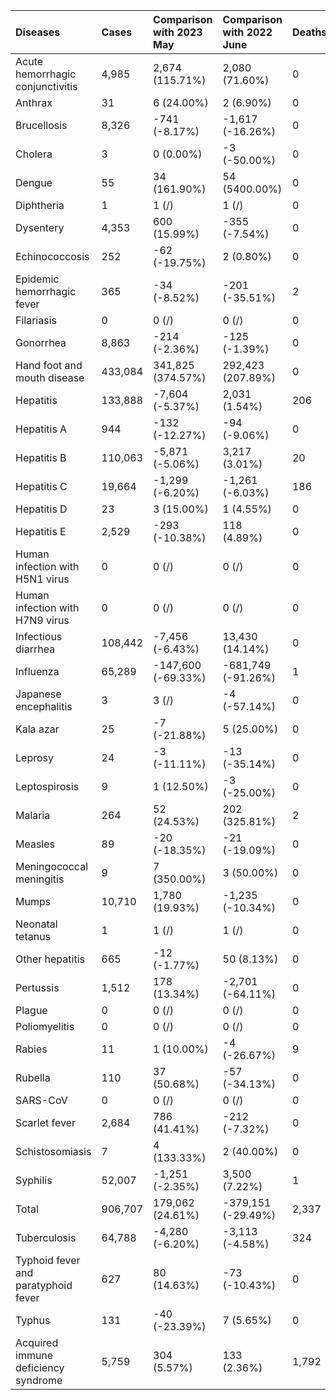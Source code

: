 | Diseases                            | Cases   | Comparison with 2023 May   | Comparison with 2022 June   | Deaths   | Comparison with 2023 May   | Comparison with 2022 June   |
|:------------------------------------|:--------|:---------------------------|:----------------------------|:---------|:---------------------------|:----------------------------|
| Acute hemorrhagic conjunctivitis    | 4,985   | 2,674 (115.71%)            | 2,080 (71.60%)              | 0        | 0 (/)                      | 0 (/)                       |
| Anthrax                             | 31      | 6 (24.00%)                 | 2 (6.90%)                   | 0        | 0 (/)                      | 0 (/)                       |
| Brucellosis                         | 8,326   | -741 (-8.17%)              | -1,617 (-16.26%)            | 0        | 0 (/)                      | 0 (/)                       |
| Cholera                             | 3       | 0 (0.00%)                  | -3 (-50.00%)                | 0        | 0 (/)                      | 0 (/)                       |
| Dengue                              | 55      | 34 (161.90%)               | 54 (5400.00%)               | 0        | 0 (/)                      | 0 (/)                       |
| Diphtheria                          | 1       | 1 (/)                      | 1 (/)                       | 0        | 0 (/)                      | 0 (/)                       |
| Dysentery                           | 4,353   | 600 (15.99%)               | -355 (-7.54%)               | 0        | 0 (/)                      | 0 (/)                       |
| Echinococcosis                      | 252     | -62 (-19.75%)              | 2 (0.80%)                   | 0        | 0 (/)                      | 0 (/)                       |
| Epidemic hemorrhagic fever          | 365     | -34 (-8.52%)               | -201 (-35.51%)              | 2        | 2 (/)                      | -4 (-66.67%)                |
| Filariasis                          | 0       | 0 (/)                      | 0 (/)                       | 0        | 0 (/)                      | 0 (/)                       |
| Gonorrhea                           | 8,863   | -214 (-2.36%)              | -125 (-1.39%)               | 0        | 0 (/)                      | 0 (/)                       |
| Hand foot and mouth disease         | 433,084 | 341,825 (374.57%)          | 292,423 (207.89%)           | 0        | 0 (/)                      | -1 (-100.00%)               |
| Hepatitis                           | 133,888 | -7,604 (-5.37%)            | 2,031 (1.54%)               | 206      | 36 (21.18%)                | 155 (303.92%)               |
| Hepatitis A                         | 944     | -132 (-12.27%)             | -94 (-9.06%)                | 0        | 0 (/)                      | 0 (/)                       |
| Hepatitis B                         | 110,063 | -5,871 (-5.06%)            | 3,217 (3.01%)               | 20       | 3 (17.65%)                 | -15 (-42.86%)               |
| Hepatitis C                         | 19,664  | -1,299 (-6.20%)            | -1,261 (-6.03%)             | 186      | 35 (23.18%)                | 171 (1140.00%)              |
| Hepatitis D                         | 23      | 3 (15.00%)                 | 1 (4.55%)                   | 0        | 0 (/)                      | 0 (/)                       |
| Hepatitis E                         | 2,529   | -293 (-10.38%)             | 118 (4.89%)                 | 0        | -2 (-100.00%)              | 0 (/)                       |
| Human infection with H5N1 virus     | 0       | 0 (/)                      | 0 (/)                       | 0        | 0 (/)                      | 0 (/)                       |
| Human infection with H7N9 virus     | 0       | 0 (/)                      | 0 (/)                       | 0        | 0 (/)                      | 0 (/)                       |
| Infectious diarrhea                 | 108,442 | -7,456 (-6.43%)            | 13,430 (14.14%)             | 0        | 0 (/)                      | -1 (-100.00%)               |
| Influenza                           | 65,289  | -147,600 (-69.33%)         | -681,749 (-91.26%)          | 1        | -1 (-50.00%)               | -3 (-75.00%)                |
| Japanese encephalitis               | 3       | 3 (/)                      | -4 (-57.14%)                | 0        | 0 (/)                      | 0 (/)                       |
| Kala azar                           | 25      | -7 (-21.88%)               | 5 (25.00%)                  | 0        | 0 (/)                      | 0 (/)                       |
| Leprosy                             | 24      | -3 (-11.11%)               | -13 (-35.14%)               | 0        | 0 (/)                      | 0 (/)                       |
| Leptospirosis                       | 9       | 1 (12.50%)                 | -3 (-25.00%)                | 0        | 0 (/)                      | 0 (/)                       |
| Malaria                             | 264     | 52 (24.53%)                | 202 (325.81%)               | 2        | 2 (/)                      | 2 (/)                       |
| Measles                             | 89      | -20 (-18.35%)              | -21 (-19.09%)               | 0        | 0 (/)                      | 0 (/)                       |
| Meningococcal meningitis            | 9       | 7 (350.00%)                | 3 (50.00%)                  | 0        | 0 (/)                      | -1 (-100.00%)               |
| Mumps                               | 10,710  | 1,780 (19.93%)             | -1,235 (-10.34%)            | 0        | 0 (/)                      | 0 (/)                       |
| Neonatal tetanus                    | 1       | 1 (/)                      | 1 (/)                       | 0        | 0 (/)                      | 0 (/)                       |
| Other hepatitis                     | 665     | -12 (-1.77%)               | 50 (8.13%)                  | 0        | 0 (/)                      | -1 (-100.00%)               |
| Pertussis                           | 1,512   | 178 (13.34%)               | -2,701 (-64.11%)            | 0        | 0 (/)                      | 0 (/)                       |
| Plague                              | 0       | 0 (/)                      | 0 (/)                       | 0        | 0 (/)                      | 0 (/)                       |
| Poliomyelitis                       | 0       | 0 (/)                      | 0 (/)                       | 0        | 0 (/)                      | 0 (/)                       |
| Rabies                              | 11      | 1 (10.00%)                 | -4 (-26.67%)                | 9        | 2 (28.57%)                 | 3 (50.00%)                  |
| Rubella                             | 110     | 37 (50.68%)                | -57 (-34.13%)               | 0        | 0 (/)                      | 0 (/)                       |
| SARS-CoV                            | 0       | 0 (/)                      | 0 (/)                       | 0        | 0 (/)                      | 0 (/)                       |
| Scarlet fever                       | 2,684   | 786 (41.41%)               | -212 (-7.32%)               | 0        | 0 (/)                      | 0 (/)                       |
| Schistosomiasis                     | 7       | 4 (133.33%)                | 2 (40.00%)                  | 0        | 0 (/)                      | 0 (/)                       |
| Syphilis                            | 52,007  | -1,251 (-2.35%)            | 3,500 (7.22%)               | 1        | -9 (-90.00%)               | -3 (-75.00%)                |
| Total                               | 906,707 | 179,062 (24.61%)           | -379,151 (-29.49%)          | 2,337    | -128 (-5.19%)              | 271 (13.12%)                |
| Tuberculosis                        | 64,788  | -4,280 (-6.20%)            | -3,113 (-4.58%)             | 324      | -19 (-5.54%)               | -21 (-6.09%)                |
| Typhoid fever and paratyphoid fever | 627     | 80 (14.63%)                | -73 (-10.43%)               | 0        | 0 (/)                      | 0 (/)                       |
| Typhus                              | 131     | -40 (-23.39%)              | 7 (5.65%)                   | 0        | 0 (/)                      | 0 (/)                       |
| Acquired immune deficiency syndrome | 5,759   | 304 (5.57%)                | 133 (2.36%)                 | 1,792    | -141 (-7.29%)              | 145 (8.80%)                 |